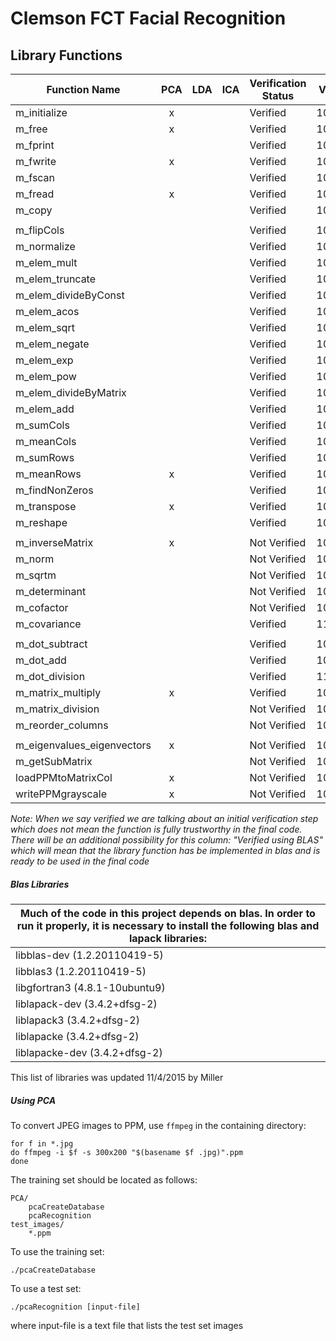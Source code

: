 # Clemson FCT Facial Recognition

## Library Functions

Function Name              |PCA  |LDA  |ICA  |Verification Status  |Verify Date|Member|Dataset|Last Edit
---                        |:---:|:---:|:---:|---                  |---        |---   |---    |---
m_initialize               |x||| Verified    | 10/21/15   | Taylor
m_free                     |x||| Verified    | 10/21/15   | Taylor
m_fprint                   | ||| Verified    | 10/21/15   | Taylor
m_fwrite                   |x||| Verified    | 10/21/15   | Taylor
m_fscan                    | ||| Verified    | 10/21/15   | Taylor
m_fread                    |x||| Verified    | 10/21/15   | Taylor
m_copy                     | ||| Verified    | 10/21/15   | Taylor
                           | |||             |            |
m_flipCols                 | ||| Verified    | 10/02/15   | James
m_normalize                | ||| Verified    | 10/02/2015 | James
m_elem_mult                | ||| Verified    | 10/02/2015 | James
m_elem_truncate            | ||| Verified    | 10/02/2015 | James
m_elem_divideByConst       | ||| Verified    | 10/02/2015 | James
m_elem_acos                | ||| Verified    | 10/02/2015 | James
m_elem_sqrt                | ||| Verified    | 10/02/2015 | James
m_elem_negate              | ||| Verified    | 10/02/2015 | James
m_elem_exp                 | ||| Verified    | 10/02/2015 | James
m_elem_pow                 | ||| Verified    | 10/02/2015 | James
m_elem_divideByMatrix      | ||| Verified    | 10/02/2015 | James
m_elem_add                 | ||| Verified    | 10/02/2015 | James
m_sumCols                  | ||| Verified    | 10/02/2015 | James
m_meanCols                 | ||| Verified    | 10/02/2015 | James
m_sumRows                  | ||| Verified    | 10/02/2015 | James
m_meanRows                 |x||| Verified    | 10/06/2015 | James
m_findNonZeros             | ||| Verified    | 10/06/2015 | James
m_transpose                |x||| Verified    | 10/06/2015 | James
m_reshape                  | ||| Verified    | 10/06/2015 | James
                           | |||             |            |
m_inverseMatrix            |x||| Not Verified| 10/07/15   | Miller
m_norm                     | ||| Not Verified| 10/07/15   | Miller
m_sqrtm                    | ||| Not Verified| 10/07/15   | Miller
m_determinant              | ||| Not Verified| 10/07/15   | Miller
m_cofactor                 | ||| Not Verified| 10/07/15   | Miller
m_covariance               | ||| Verified    | 11/05/15   | Greg
                           | |||             |            |
m_dot_subtract             | ||| Verified    | 10/21/15   | Taylor
m_dot_add                  | ||| Verified    | 10/21/15   | Taylor
m_dot_division             | ||| Verified    | 11/03/15   | Greg
m_matrix_multiply          |x||| Verified    | 10/21/15   | Taylor
m_matrix_division          | ||| Not Verified| 10/21/15   | Taylor
m_reorder_columns          | ||| Not Verified| 10/21/15   | Taylor
                           | |||             |            |
m_eigenvalues_eigenvectors |x||| Not Verified| 10/22/15   | Colin
m_getSubMatrix             | ||| Not Verified| 10/22/15   | Colin
loadPPMtoMatrixCol         |x||| Not Verified| 10/22/15   | Colin
writePPMgrayscale          |x||| Not Verified| 10/22/15   | Colin

_Note: When we say verified we are talking about an initial verification step which does not mean the function is fully trustworthy in the final code. There will be an additional possibility for this column: "Verified using BLAS" which will mean that the library function has be implemented in blas and is ready to be used in the final code_

##### Blas Libraries
| Much of the code in this project depends on blas. In order to run it properly, it is necessary to install the following blas and lapack libraries: |
| ---                             |
| libblas-dev (1.2.20110419-5)    |
| libblas3 (1.2.20110419-5)       |
| libgfortran3 (4.8.1-10ubuntu9)  |
| liblapack-dev (3.4.2+dfsg-2)    |
| liblapack3 (3.4.2+dfsg-2)       |
| liblapacke (3.4.2+dfsg-2)       |
| liblapacke-dev (3.4.2+dfsg-2)   |

This list of libraries was updated 11/4/2015 by Miller

##### Using PCA

To convert JPEG images to PPM, use `ffmpeg` in the containing directory:
```
for f in *.jpg
do ffmpeg -i $f -s 300x200 "$(basename $f .jpg)".ppm
done
```

The training set should be located as follows:

    PCA/
        pcaCreateDatabase
        pcaRecognition
    test_images/
        *.ppm

To use the training set:
```
./pcaCreateDatabase
```

To use a test set:
```
./pcaRecognition [input-file]
```
where input-file is a text file that lists the test set images
